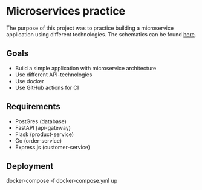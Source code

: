 # Microservices practice

The purpose of this project was to practice building a microservice application using different technologies. The schematics can be found [here](docs).

## Goals
- Build a simple application with microservice architecture
- Use different API-technologies
- Use docker
- Use GitHub actions for CI

## Requirements
 - PostGres (database)
 - FastAPI (api-gateway)
 - Flask (product-service)
 - Go (order-service)
 - Express.js (customer-service)

## Deployment
docker-compose -f docker-compose.yml up
